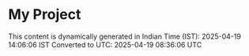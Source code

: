 # My Project

This content is dynamically generated in Indian Time (IST): 2025-04-19 14:06:06 IST
Converted to UTC: 2025-04-19 08:36:06 UTC

